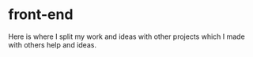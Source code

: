 # front-end

Here is where I split my work and ideas with other projects which I made with others help and ideas.
